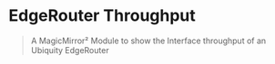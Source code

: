 # EdgeRouter Throughput
> A MagicMirror² Module to show the Interface throughput of an Ubiquity EdgeRouter
